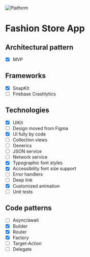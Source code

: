 ![Platform][platform-image]

# Fashion Store App

## Architectural pattern
- [x] MVP 

## Frameworks
- [x] SnapKit
- [ ] Firebase Crashlytics

## Technologies
- [x] UIKit
- [ ] Design moved from Figma
- [x] UI fully by code
- [ ] Collection views
- [ ] Generics
- [ ] JSON service
- [ ] Network service
- [x] Typographic font styles
- [x] Accessibility font size support
- [ ] Error handlers
- [ ] Deep link
- [x] Customized animation
- [ ] Unit tests

## Code patterns
- [ ] Async/await
- [x] Builder
- [x] Router
- [x] Factory
- [ ] Target-Action
- [ ] Delegate

<!-- URL's -->
[platform-image]: https://img.shields.io/badge/Platform-iOS-green.svg